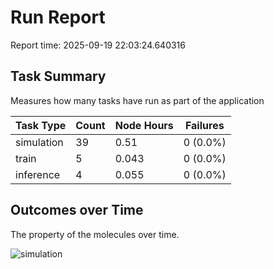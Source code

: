 # Run Report
Report time: 2025-09-19 22:03:24.640316

## Task Summary
Measures how many tasks have run as part of the application

| Task Type   |   Count |   Node Hours | Failures   |
|-------------|---------|--------------|------------|
| simulation  |      39 |        0.51  | 0 (0.0%)   |
| train       |       5 |        0.043 | 0 (0.0%)   |
| inference   |       4 |        0.055 | 0 (0.0%)   |

## Outcomes over Time
The property of the molecules over time.

![simulation](simulation-outputs.png)
